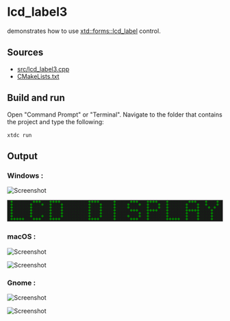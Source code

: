 # lcd_label3

demonstrates how to use [xtd::forms::lcd_label](https://gammasoft71.github.io/xtd/reference_guides/latest/classxtd_1_1forms_1_1lcd__label.html) control.

## Sources

* [src/lcd_label3.cpp](src/lcd_label3.cpp)
* [CMakeLists.txt](CMakeLists.txt)

## Build and run

Open "Command Prompt" or "Terminal". Navigate to the folder that contains the project and type the following:

```shell
xtdc run
```

## Output

### Windows :

![Screenshot](../../../../docs/pictures/examples/lcd_label3_w.png)

![Screenshot](../../../../docs/pictures/examples/lcd_label3_wd.png)

### macOS :

![Screenshot](../../../../docs/pictures/examples/lcd_label3_m.png)

![Screenshot](../../../../docs/pictures/examples/lcd_label3_md.png)

### Gnome :

![Screenshot](../../../../docs/pictures/examples/lcd_label3_g.png)

![Screenshot](../../../../docs/pictures/examples/lcd_label3_gd.png)
